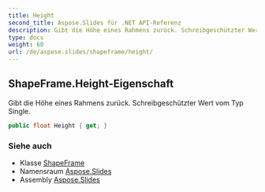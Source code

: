 ```yaml
---
title: Height
second_title: Aspose.Slides für .NET API-Referenz
description: Gibt die Höhe eines Rahmens zurück. Schreibgeschützter Wert vom Typ Single.
type: docs
weight: 60
url: /de/aspose.slides/shapeframe/height/
---
```


## ShapeFrame.Height-Eigenschaft

Gibt die Höhe eines Rahmens zurück. Schreibgeschützter Wert vom Typ Single.

```csharp
public float Height { get; }
```

### Siehe auch

* Klasse [ShapeFrame](../../shapeframe)
* Namensraum [Aspose.Slides](../../shapeframe)
* Assembly [Aspose.Slides](../../../)

<!-- DO NOT EDIT: generiert von xmldocmd für Aspose.Slides.dll -->